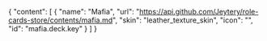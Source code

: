{
  "content": [
    {
      "name": "Mafia",
      "url": "https://api.github.com/Jeytery/role-cards-store/contents/mafia.md",
      "skin": "leather_texture_skin",
      "icon": "",
      "id": "mafia.deck.key"
    }
  ]
}
